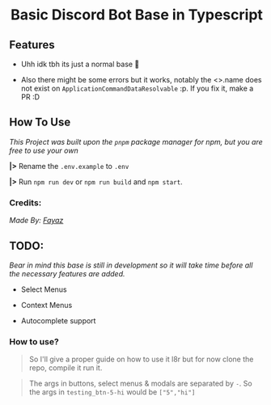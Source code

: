 <h1 align="center">Basic Discord Bot Base in Typescript</h1>

<h2>Features</h2>

- Uhh idk tbh its just a normal base 🤷

* Also there might be some errors but it works, notably the <>.name does not exist on `ApplicationCommandDataResolvable` :p. If you fix it, make a PR :D

<h2>How To Use</h2>

_This Project was built upon the `pnpm` package manager for npm, but you are free to use your own_

**|>** Rename the `.env.example` to `.env`

**|>** Run `npm run dev` or `npm run build` and `npm start`.

<h3>Credits:  </h3>

_Made By: [Fayaz](https://fayaz.is-a.dev/)_

<h2>TODO:</h2>

_Bear in mind this base is still in development so it will take time before all the necessary features are added._

- Select Menus

- Context Menus

- Autocomplete support

<h3>How to use?</h3>

> So I'll give a proper guide on how to use it l8r but for now clone the repo, compile it run it.

> The args in buttons, select menus & modals are separated by `-`. So the args in `testing_btn-5-hi` would be `["5","hi"]`
